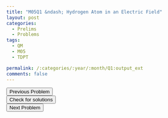 ```yaml
---
title: "M05Q1 &ndash; Hydrogen Atom in an Electric Field"
layout: post
categories:
  - Prelims
  - Problems
tags:
  - QM
  - M05
  - TDPT

permalink: /:categories/:year/:month/Q1:output_ext
comments: false
---
```

<object data="2005M1Q.pdf" type="application/pdf" width="100%" height="500"></object>

<div class='navbar'>
	<div float='left'><button onclick="window.location='E3.html'" >Previous Problem</button></div>
	<div float='center'><button onclick="window.location='https://princetonprelim.com/prelim/15/'">Check for solutions</button></div>
	<div float='right'><button onclick="window.location='Q2.html'" > Next Problem</button></div>
</div>
